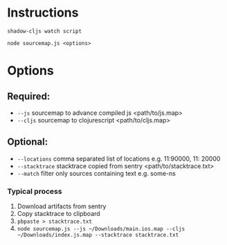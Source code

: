 # Instructions

`shadow-cljs watch script`

`node sourcemap.js <options>`

# Options

## Required:

  * `--js` sourcemap to advance compiled js <path/to/js.map>
  * `--cljs` sourcemap to clojurescript <path/to/cljs.map>

## Optional:
  * `--locations` comma separated list of locations e.g. 11:90000, 11: 20000
  * `--stacktrace` stacktrace copied from sentry <path/to/stacktrace.txt>
  * `--match` filter only sources containing text e.g. some-ns

### Typical process

1. Download artifacts from sentry
2. Copy stacktrace to clipboard
3. `pbpaste > stacktrace.txt`
4. `node sourcemap.js --js ~/Downloads/main.ios.map --cljs ~/Downloads/index.js.map --stacktrace stacktrace.txt`
